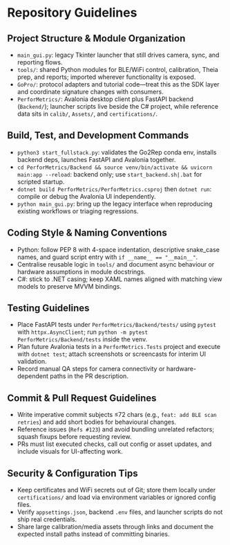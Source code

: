 # Repository Guidelines

## Project Structure & Module Organization
- `main_gui.py`: legacy Tkinter launcher that still drives camera, sync, and reporting flows.
- `tools/`: shared Python modules for BLE/WiFi control, calibration, Theia prep, and reports; imported wherever functionality is exposed.
- `GoPro/`: protocol adapters and tutorial code—treat this as the SDK layer and coordinate signature changes with consumers.
- `PerforMetrics/`: Avalonia desktop client plus FastAPI backend (`Backend/`); launcher scripts live beside the C# project, while reference data sits in `calib/`, `Assets/`, and `certifications/`.

## Build, Test, and Development Commands
- `python3 start_fullstack.py`: validates the Go2Rep conda env, installs backend deps, launches FastAPI and Avalonia together.
- `cd PerforMetrics/Backend && source venv/bin/activate && uvicorn main:app --reload`: backend only; use `start_backend.sh|.bat` for scripted startup.
- `dotnet build PerforMetrics/PerforMetrics.csproj` then `dotnet run`: compile or debug the Avalonia UI independently.
- `python main_gui.py`: bring up the legacy interface when reproducing existing workflows or triaging regressions.

## Coding Style & Naming Conventions
- Python: follow PEP 8 with 4-space indentation, descriptive snake_case names, and guard script entry with `if __name__ == "__main__"`.
- Centralise reusable logic in `tools/` and document async behaviour or hardware assumptions in module docstrings.
- C#: stick to .NET casing; keep XAML names aligned with matching view models to preserve MVVM bindings.

## Testing Guidelines
- Place FastAPI tests under `PerforMetrics/Backend/tests/` using `pytest` with `httpx.AsyncClient`; run `python -m pytest PerforMetrics/Backend/tests` inside the venv.
- Plan future Avalonia tests in a `PerforMetrics.Tests` project and execute with `dotnet test`; attach screenshots or screencasts for interim UI validation.
- Record manual QA steps for camera connectivity or hardware-dependent paths in the PR description.

## Commit & Pull Request Guidelines
- Write imperative commit subjects ≤72 chars (e.g., `feat: add BLE scan retries`) and add short bodies for behavioural changes.
- Reference issues (`Refs #123`) and avoid bundling unrelated refactors; squash fixups before requesting review.
- PRs must list executed checks, call out config or asset updates, and include visuals for UI-affecting work.

## Security & Configuration Tips
- Keep certificates and WiFi secrets out of Git; store them locally under `certifications/` and load via environment variables or ignored config files.
- Verify `appsettings.json`, backend `.env` files, and launcher scripts do not ship real credentials.
- Share large calibration/media assets through links and document the expected install paths instead of committing binaries.
